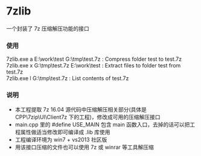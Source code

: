 ﻿# 7zlib
一个封装了 7z 压缩解压功能的接口

### 使用
7zlib.exe a E:\\work\\test G:\\tmp\\test.7z  : Compress folder test to test.7z <br />
7zlib.exe x G:\\tmp\\test.7z E:\\work\\test  : Extract files to folder test from test.7z <br />
7zlib.exe l G:\\tmp\\test.7z   : List contents of test.7z <br />

### 说明
* 本工程提取 7z 16.04 源代码中压缩解压相关部分(具体是 CPP\7zip\UI\Client7z 下的工程)，修改成可用的压缩解压接口
* main.cpp 里的 #define USE_MAIN 包含 main 函数入口，去掉的话可以把工程属性做适当修改即可编译成 .lib 库使用
* 工程编译环境为 win7 + vs2013 社区版
* 用该接口压缩的文件也可以使用 7z 或 winrar 等工具解压缩
